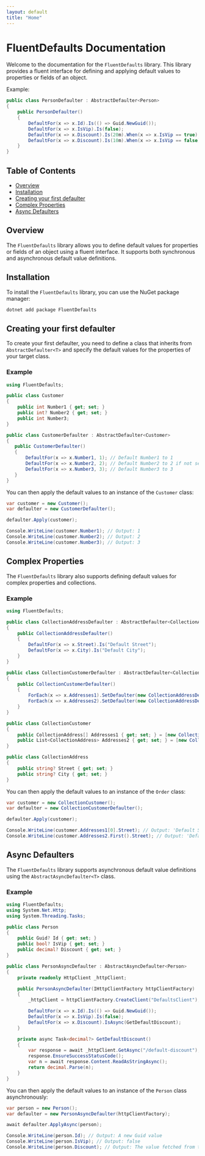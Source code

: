 ```yaml
---
layout: default
title: "Home"
---
```


# FluentDefaults Documentation

Welcome to the documentation for the `FluentDefaults` library. This library provides a fluent interface for defining and applying default values to properties or fields of an object.

Example:
```csharp
public class PersonDefaulter : AbstractDefaulter<Person>
{
    public PersonDefaulter()
    {
        DefaultFor(x => x.Id).Is(() => Guid.NewGuid());
        DefaultFor(x => x.IsVip).Is(false);
        DefaultFor(x => x.Discount).Is(20m).When(x => x.IsVip == true);
        DefaultFor(x => x.Discount).Is(10m).When(x => x.IsVip == false);
    }
}
```

## Table of Contents

- [Overview](#overview)
- [Installation](#installation)
- [Creating your first defaulter](#creating-your-first-defaulter)
- [Complex Properties](#complex-properties)
- [Async Defaulters](#async-defaulters)

## Overview

The `FluentDefaults` library allows you to define default values for properties or fields of an object using a fluent interface. It supports both synchronous and asynchronous default value definitions.

## Installation

To install the `FluentDefaults` library, you can use the NuGet package manager:

```bash
dotnet add package FluentDefaults
```

## Creating your first defaulter

To create your first defaulter, you need to define a class that inherits from `AbstractDefaulter<T>` and specify the default values for the properties of your target class.

### Example

```csharp
using FluentDefaults;

public class Customer 
{ 
    public int Number1 { get; set; }
    public int? Number2 { get; set; }
    public int Number3; 
}

public class CustomerDefaulter : AbstractDefaulter<Customer>
{ 
   public CustomerDefaulter()
   { 
       DefaultFor(x => x.Number1, 1); // Default Number1 to 1 
       DefaultFor(x => x.Number2, 2); // Default Number2 to 2 if not set 
       DefaultFor(x => x.Number3, 3); // Default Number3 to 3 
   }
}
```

You can then apply the default values to an instance of the `Customer` class:

```csharp
var customer = new Customer();
var defaulter = new CustomerDefaulter();

defaulter.Apply(customer);

Console.WriteLine(customer.Number1); // Output: 1 
Console.WriteLine(customer.Number2); // Output: 2 
Console.WriteLine(customer.Number3); // Output: 3
```

## Complex Properties

The `FluentDefaults` library also supports defining default values for complex properties and collections.

### Example

```csharp
using FluentDefaults;

public class CollectionAddressDefaulter : AbstractDefaulter<CollectionAddress>
{
    public CollectionAddressDefaulter()
    {
        DefaultFor(x => x.Street).Is("Default Street");
        DefaultFor(x => x.City).Is("Default City");
    }
}

public class CollectionCustomerDefaulter : AbstractDefaulter<CollectionCustomer>
{
    public CollectionCustomerDefaulter()
    {
        ForEach(x => x.Addresses1).SetDefaulter(new CollectionAddressDefaulter());
        ForEach(x => x.Addresses2).SetDefaulter(new CollectionAddressDefaulter());
    }
}

public class CollectionCustomer
{
    public CollectionAddress[] Addresses1 { get; set; } = [new CollectionAddress()];
    public List<CollectionAddress> Addresses2 { get; set; } = [new CollectionAddress()];
}

public class CollectionAddress
{
    public string? Street { get; set; }
    public string? City { get; set; }
}
```

You can then apply the default values to an instance of the `Order` class:

```csharp
var customer = new CollectionCustomer();
var defaulter = new CollectionCustomerDefaulter();

defaulter.Apply(customer);

Console.WriteLine(customer.Addresses1[0].Street); // Output: 'Default Street'
Console.WriteLine(customer.Addresses2.First().Street); // Output: 'Default Street'
```


## Async Defaulters

The `FluentDefaults` library supports asynchronous default value definitions using the `AbstractAsyncDefaulter<T>` class.

### Example

```csharp
using FluentDefaults; 
using System.Net.Http; 
using System.Threading.Tasks;

public class Person 
{ 
    public Guid? Id { get; set; }
    public bool? IsVip { get; set; }
    public decimal? Discount { get; set; }
}

public class PersonAsyncDefaulter : AbstractAsyncDefaulter<Person>
{ 
    private readonly HttpClient _httpClient;

    public PersonAsyncDefaulter(IHttpClientFactory httpClientFactory)
    {
        _httpClient = httpClientFactory.CreateClient("DefaultsClient");

        DefaultFor(x => x.Id).Is(() => Guid.NewGuid());
        DefaultFor(x => x.IsVip).Is(false);
        DefaultFor(x => x.Discount).IsAsync(GetDefaultDiscount);
    }

    private async Task<decimal?> GetDefaultDiscount()
    {
        var response = await _httpClient.GetAsync("/default-discount");
        response.EnsureSuccessStatusCode();
        var n = await response.Content.ReadAsStringAsync();
        return decimal.Parse(n);
    }
}
```

You can then apply the default values to an instance of the `Person` class asynchronously:

```csharp
var person = new Person();
var defaulter = new PersonAsyncDefaulter(httpClientFactory);

await defaulter.ApplyAsync(person);

Console.WriteLine(person.Id); // Output: A new Guid value 
Console.WriteLine(person.IsVip); // Output: false 
Console.WriteLine(person.Discount); // Output: The value fetched from the /default-discount endpoint
``` 
